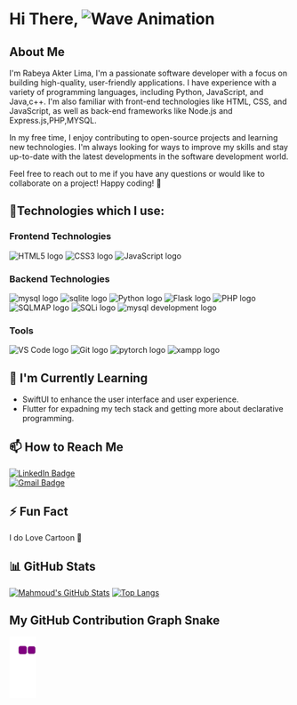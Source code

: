 # Hi There, <img src="https://github.com/pgreen24/intro/blob/globalmain/wave.gif" alt="Wave Animation" width="40" height="40">

## About Me
I'm Rabeya Akter Lima,  I'm a passionate software developer with a focus on building high-quality, user-friendly applications. I have experience with a variety of programming languages, including Python, JavaScript, and Java,c++. I'm also familiar with front-end technologies like HTML, CSS, and JavaScript, as well as back-end frameworks like Node.js and Express.js,PHP,MYSQL.

In my free time, I enjoy contributing to open-source projects and learning new technologies. I'm always looking for ways to improve my skills and stay up-to-date with the latest developments in the software development world.

Feel free to reach out to me if you have any questions or would like to collaborate on a project! Happy coding! 🚀

## 🔧Technologies which I  use:

### Frontend Technologies

<div>
  <img src ="https://github.com/pgreen24/intro/blob/globalmain/image/html-5.svg" alt="HTML5 logo" width="3%" title='HTML5'/>
  <img src ="https://github.com/pgreen24/intro/blob/globalmain/image/css-3.svg" alt="CSS3 logo" width="3%" title='CSS3'/>
  <img src ="https://github.com/pgreen24/intro/blob/globalmain/image/javascript.svg" alt="JavaScript logo" width="4%" title='JavaScript'/>
<div> 

### Backend Technologies

<div>
  <img src ="https://github.com/pgreen24/intro/blob/globalmain/image/mysql.svg" alt="mysql logo" width="5%" title='MYSQL'/>
  <img src ="https://github.com/pgreen24/intro/blob/globalmain/image/sqlite.svg" alt="sqlite logo" width="5%" title='sqlite'/>
  <img src ="https://github.com/pgreen24/intro/blob/globalmain/image/python.svg" alt="Python logo" width="5%" title='Python'/>
  <img src ="https://github.com/pgreen24/intro/blob/globalmain/image/flask.svg" alt="Flask logo" width="5%" title='Flask'/>
  <img src ="https://github.com/pgreen24/intro/blob/globalmain/image/PHP.png" alt="PHP logo" width="5%" title='PHP'/>
  <img src ="https://github.com/pgreen24/intro/blob/globalmain/image/SQL%20MAP.png" alt="SQLMAP logo" width="5%" title='SQLMAP'/>
  <img src ="https://github.com/pgreen24/intro/blob/globalmain/image/SQLI.png" alt="SQLi logo" width="5%" title='SQLi'/>
   <img src ="https://github.com/pgreen24/intro/blob/globalmain/image/mysql%20development.jpg" alt="mysql development logo" width="5%" title='mysql development'/>
  
</div>


### Tools

<div>
  <img src ="https://github.com/pgreen24/intro/blob/globalmain/image/visual-studio-code.svg" alt="VS Code logo" width="5%" title='Visual Studio Code'/>
  <img src ="https://github.com/pgreen24/intro/blob/globalmain/image/git.svg" alt="Git logo" width="5%" title='Git'/> 
  <img src ="https://github.com/pgreen24/intro/blob/globalmain/image/pytorch.png" alt="pytorch logo" width="5%" title='pytorch'/>
  <img src ="https://github.com/pgreen24/intro/blob/globalmain/image/xampp.png" alt="xampp logo" width="5%" title='xampp'/>
</div>
  

<!--
<img src="https://www.vectorlogo.zone/logos/flutterio/flutterio-icon.svg" alt="flutter" width="40" height="40"/>
<img src="https://www.vectorlogo.zone/logos/dartlang/dartlang-icon.svg" alt="dart" width="40" height="40"/>
-->

<!--
## 🚀 Projects
- [Sports App](https://github.com/Amin-0-1/Football-Leagues) - Football Leagues Application with clean and scalable, reusable and maintainable iOS app built using the Model-View-ViewModel-Coordinator (MVVM-C) architecture
-->
## 🌱 I'm Currently Learning

- SwiftUI to enhance the user interface and user experience.
- Flutter for expadning my tech stack and getting more about declarative programming.

## 📫 How to Reach Me
[![LinkedIn Badge](https://img.shields.io/badge/LinkedIn-Rabeya.Akter.Lima-blue?style=social&logo=linkedin)](https://www.linkedin.com/in/rabeya-akter-lima/) </br>
[![Gmail Badge](https://img.shields.io/badge/Email-Rabeya.Akter.Lima-red?style=social&logo=gmail)](mailto:rabeyaakterlim4@gmail.com) </br>

## ⚡ Fun Fact

I do Love Cartoon 🥳

## 📊 GitHub Stats

[![Mahmoud's GitHub Stats](https://github-readme-stats.vercel.app/api?username=pgreen24&hide=contribs)](https://github.com/pgreen24)
[![Top Langs](https://github-readme-stats.vercel.app/api/top-langs/?username=pgreen24&layout=compact)](https://github.com/anuraghazra/github-readme-stats)

## My GitHub Contribution Graph Snake


![snake gif](https://github.com/pgreen24/pgreen24/blob/output/github-contribution-grid-snake.gif)
